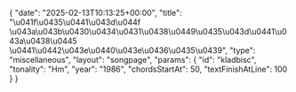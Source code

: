 {
    "date": "2025-02-13T10:13:25+00:00",
    "title": "\u041f\u0435\u0441\u043d\u044f \u043a\u043b\u0430\u0434\u0431\u0438\u0449\u0435\u043d\u0441\u043a\u0438\u0445 \u0441\u0442\u043e\u0440\u043e\u0436\u0435\u0439",
    "type": "miscellaneous",
    "layout": "songpage",
    "params": {
        "id": "kladbisc",
        "tonality": "Hm",
        "year": "1986",
        "chordsStartAt": 50,
        "textFinishAtLine": 100
    }
}